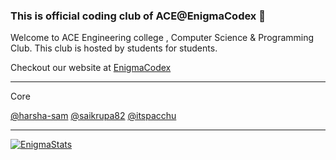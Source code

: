 ### This is official coding club of ACE@EnigmaCodex 👋

Welcome to ACE Engineering college , Computer Science & Programming Club.
This club is hosted by students for students.

Checkout our website at
[EnigmaCodex](https://enigmahubace.herokuapp.com/)

--- 

Core

[@harsha-sam](https://github.com/harsha-sam)
[@saikrupa82](https://github.com/saikrupa82)
[@itspacchu](https://github.com/itspacchu)

---


[![EnigmaStats](https://github-readme-stats.vercel.app/api?username=theenigmacodex)](https://github.com/anuraghazra/github-readme-stats)
